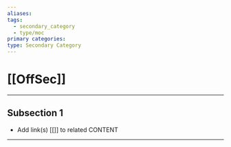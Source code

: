 ```yaml
---
aliases:
tags:
  - secondary_category
  - type/moc
primary categories:
type: Secondary Category
---
```

# [[OffSec]]

***

## Subsection 1

* Add link(s) [[]] to related CONTENT

***

